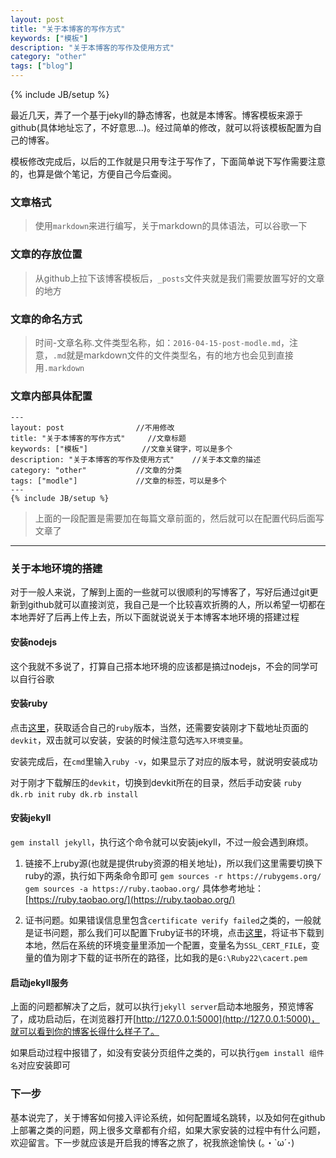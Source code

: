 ```yaml
---
layout: post
title: "关于本博客的写作方式"
keywords: ["模板"]
description: "关于本博客的写作及使用方式"
category: "other"
tags: ["blog"]
---
```

{% include JB/setup %}

最近几天，弄了一个基于jekyll的静态博客，也就是本博客。博客模板来源于github(具体地址忘了，不好意思...)。经过简单的修改，就可以将该模板配置为自己的博客。

模板修改完成后，以后的工作就是只用专注于写作了，下面简单说下写作需要注意的，也算是做个笔记，方便自己今后查阅。

### 文章格式

> 使用`markdown`来进行编写，关于markdown的具体语法，可以谷歌一下

### 文章的存放位置

> 从github上拉下该博客模板后，`_posts`文件夹就是我们需要放置写好的文章的地方

### 文章的命名方式

> 时间-文章名称.文件类型名称，如：`2016-04-15-post-modle.md`，注意，`.md`就是markdown文件的文件类型名，有的地方也会见到直接用`.markdown`

### 文章内部具体配置

```
---
layout: post 				//不用修改
title: "关于本博客的写作方式"		//文章标题
keywords: ["模板"]  			//文章关键字，可以是多个
description: "关于本博客的写作及使用方式"	//关于本文章的描述  	
category: "other"			//文章的分类
tags: ["modle"]				//文章的标签，可以是多个
---
{% include JB/setup %}

```
> 上面的一段配置是需要加在每篇文章前面的，然后就可以在配置代码后面写文章了

<hr />

### 关于本地环境的搭建

对于一般人来说，了解到上面的一些就可以很顺利的写博客了，写好后通过git更新到github就可以直接浏览，我自己是一个比较喜欢折腾的人，所以希望一切都在本地弄好了后再上传上去，所以下面就说说关于本博客本地环境的搭建过程

#### 安装nodejs

这个我就不多说了，打算自己搭本地环境的应该都是搞过nodejs，不会的同学可以自行谷歌

#### 安装ruby

点击[这里](http://rubyinstaller.org/downloads/)，获取适合自己的`ruby`版本，当然，还需要安装刚才下载地址页面的`devkit`，双击就可以安装，安装的时候注意勾选`写入环境变量`。

安装完成后，在`cmd`里输入`ruby -v`，如果显示了对应的版本号，就说明安装成功

对于刚才下载解压的`devkit`，切换到devkit所在的目录，然后手动安装
`ruby dk.rb init`	`ruby dk.rb install`

#### 安装jekyll

`gem install jekyll`，执行这个命令就可以安装jekyll，不过一般会遇到麻烦。

1. 链接不上ruby源(也就是提供ruby资源的相关地址)，所以我们这里需要切换下ruby的源，执行如下两条命令即可
`gem sources -r https://rubygems.org/`
`gem sources -a https://ruby.taobao.org/`
具体参考地址：[https://ruby.taobao.org/](https://ruby.taobao.org/)

2. 证书问题。如果错误信息里包含`certificate verify failed`之类的，一般就是证书问题，那么我们可以配置下ruby证书的环境，点击[这里](https://curl.haxx.se/ca/cacert.pem)，将证书下载到本地，然后在系统的环境变量里添加一个配置，变量名为`SSL_CERT_FILE`，变量的值为刚才下载的证书所在的路径，比如我的是`G:\Ruby22\cacert.pem`

#### 启动jekyll服务

上面的问题都解决了之后，就可以执行`jekyll server`启动本地服务，预览博客了，成功启动后，在浏览器打开[http://127.0.0.1:5000](http://127.0.0.1:5000)，就可以看到你的博客长得什么样子了。

如果启动过程中报错了，如没有安装分页组件之类的，可以执行`gem install 组件名`对应安装即可

### 下一步

基本说完了，关于博客如何接入评论系统，如何配置域名跳转，以及如何在github上部署之类的问题，网上很多文章都有介绍，如果大家安装的过程中有什么问题，欢迎留言。下一步就应该是开启我的博客之旅了，祝我旅途愉快  (｡・`ω´･)


